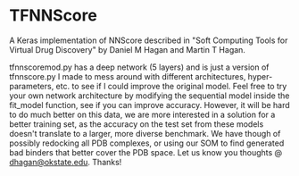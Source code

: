 # TFNNScore
A Keras implementation of NNScore described in "Soft Computing Tools for Virtual Drug Discovery" by Daniel M Hagan and Martin T Hagan.

tfnnscoremod.py has a deep network (5 layers) and is just a version of tfnnscore.py I made to mess around with different architectures, hyper-parameters, etc. to see if I could improve the original model. Feel free to try your own network architecture by modifying the sequential model inside the fit_model function, see if you can improve accuracy. However, it will be hard to do much better on this data, we are more interested in a solution for a better training set, as the accuracy on the test set from these models doesn't translate to a larger, more diverse benchmark. We have though of possibly redocking all PDB complexes, or using our SOM to find generated bad binders that better cover the PDB space. Let us know you thoughts @ dhagan@okstate.edu. Thanks!
